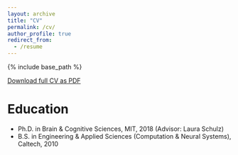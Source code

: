 ```yaml
---
layout: archive
title: "CV"
permalink: /cv/
author_profile: true
redirect_from:
  - /resume
---
```


{% include base_path %}

[Download full CV as PDF](https://drive.google.com/file/d/1j_6XmaNgKIHkKIJE1xYz9l8e5mLDWVOl/view)

Education
======
* Ph.D. in Brain & Cognitive Sciences, MIT, 2018 (Advisor: Laura Schulz)
* B.S. in Engineering & Applied Sciences (Computation & Neural Systems), Caltech, 2010